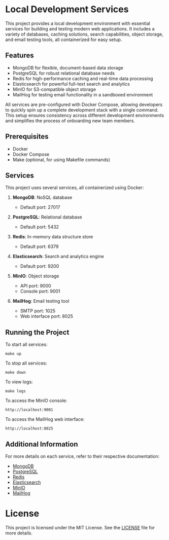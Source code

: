 # Local Development Services 

This project provides a local development environment with essential services for building and testing modern web applications. It includes a variety of databases, caching solutions, search capabilities, object storage, and email testing tools, all containerized for easy setup.

## Features
- MongoDB for flexible, document-based data storage
- PostgreSQL for robust relational database needs
- Redis for high-performance caching and real-time data processing
- Elasticsearch for powerful full-text search and analytics
- MinIO for S3-compatible object storage
- MailHog for testing email functionality in a sandboxed environment

All services are pre-configured with Docker Compose, allowing developers to quickly spin up a complete development stack with a single command. This setup ensures consistency across different development environments and simplifies the process of onboarding new team members.


## Prerequisites

- Docker
- Docker Compose
- Make (optional, for using Makefile commands)

## Services

This project uses several services, all containerized using Docker:

1. **MongoDB**: NoSQL database
   - Default port: 27017

2. **PostgreSQL**: Relational database
   - Default port: 5432

3. **Redis**: In-memory data structure store
   - Default port: 6379

4. **Elasticsearch**: Search and analytics engine
   - Default port: 9200

5. **MinIO**: Object storage
   - API port: 9000
   - Console port: 9001

6. **MailHog**: Email testing tool
   - SMTP port: 1025
   - Web interface port: 8025

## Running the Project

To start all services:

```
make up
```

To stop all services:

```
make down
```

To view logs:

```
make logs
```

To access the MinIO console:

```
http://localhost:9001
```

To access the MailHog web interface:

```
http://localhost:8025
```

## Additional Information

For more details on each service, refer to their respective documentation:

- [MongoDB](https://www.mongodb.com/docs)
- [PostgreSQL](https://www.postgresql.org/docs)
- [Redis](https://redis.io/docs)
- [Elasticsearch](https://www.elastic.co/guide/en/elasticsearch/reference/current/index.html)
- [MinIO](https://docs.min.io/docs/minio-docker-quickstart-guide.html)
- [MailHog](https://github.com/mailhog/MailHog)

# License

This project is licensed under the MIT License. See the [LICENSE](LICENSE) file for more details.
